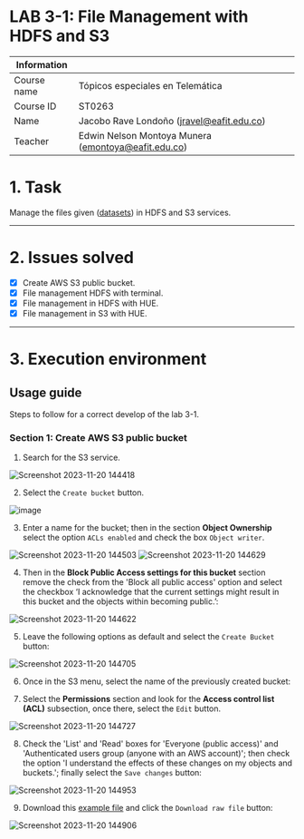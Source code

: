 # LAB 3-1: File Management with HDFS and S3

| Information |  |
| --- | --- |
| Course name | Tópicos especiales en Telemática |
| Course ID | ST0263 |
| Name | Jacobo Rave Londoño (jravel@eafit.edu.co) |
| Teacher | Edwin Nelson Montoya Munera (emontoya@eafit.edu.co) |

# 1. Task

Manage the files given ([datasets](https://github.com/st0263eafit/st0263-232/tree/main/bigdata/datasets)) in HDFS and S3 services.

---

# 2. Issues solved

- [x] Create AWS S3 public bucket.
- [x] File management HDFS with terminal.
- [x] File management in HDFS with HUE.
- [x] File management in S3 with HUE.

---

# 3. Execution environment

## Usage guide
Steps to follow for a correct develop of the lab 3-1.

### Section 1: Create AWS S3 public bucket

1. Search for the S3 service.
   
![Screenshot 2023-11-20 144418](https://github.com/jacevareafit/jravel-st0263/assets/68928490/d178c81f-4868-4a05-8d28-68247c9cda50)
   
2. Select the `Create bucket` button.
   
![image](https://github.com/jacevareafit/jravel-st0263/assets/68928490/b6faa223-416e-44f6-83f4-7ae4520b769f)


3. Enter a name for the bucket; then in the section **Object Ownership** select the option `ACLs enabled` and check the box `Object writer`.
   
![Screenshot 2023-11-20 144503](https://github.com/jacevareafit/jravel-st0263/assets/68928490/15728805-95bf-485c-9f4e-5c2e65e622e6)
![Screenshot 2023-11-20 144629](https://github.com/jacevareafit/jravel-st0263/assets/68928490/aab6d1e5-b1a4-4a77-b463-a79f7364f6a1)

    
4. Then in the **Block Public Access settings for this bucket** section remove the check from the 'Block all public access' option and select the checkbox ‘I acknowledge that the current settings might result in this bucket and the objects within becoming public.’:
    
![Screenshot 2023-11-20 144622](https://github.com/jacevareafit/jravel-st0263/assets/68928490/282999bf-6503-4ac9-8d83-c8d908a9edff)


5. Leave the following options as default and select the `Create Bucket` button:
   
![Screenshot 2023-11-20 144705](https://github.com/jacevareafit/jravel-st0263/assets/68928490/2c50fd45-ae71-46ac-b557-7e2fb476b238)
    
6. Once in the S3 menu, select the name of the previously created bucket:
   
7. Select the **Permissions** section and look for the **Access control list (ACL)** subsection, once there, select the `Edit` button.
    
![Screenshot 2023-11-20 144727](https://github.com/jacevareafit/jravel-st0263/assets/68928490/d44acc7c-992b-467f-8c64-508c483d8bc3)

8. Check the 'List' and 'Read' boxes for 'Everyone (public access)' and 'Authenticated users group (anyone with an AWS account)'; then check the option 'I understand the effects of these changes on my objects and buckets.'; finally select the `Save changes` button:

![Screenshot 2023-11-20 144953](https://github.com/jacevareafit/jravel-st0263/assets/68928490/ef717fed-e6b2-4636-8cef-b48131a770d0)

9. Download this [example file](https://github.com/st0263eafit/st0263-232/blob/main/bigdata/datasets/airlines.csv) and click the `Download raw file` button:
    
![Screenshot 2023-11-20 144906](https://github.com/jacevareafit/jravel-st0263/assets/68928490/126964eb-0746-42a7-b852-743e2aa1e658)

